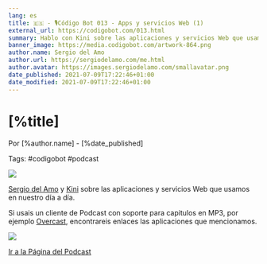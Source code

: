 ```yaml
---
lang: es
title: 🇪🇸 - 🎙Código Bot 013 - Apps y servicios Web (1)
external_url: https://codigobot.com/013.html
summary: Hablo con Kini sobre las aplicaciones y servicios Web que usamos en nuestro día a día.
banner_image: https://media.codigobot.com/artwork-864.png
author.name: Sergio del Amo
author.url: https://sergiodelamo.com/me.html
author.avatar: https://images.sergiodelamo.com/smallavatar.png 
date_published: 2021-07-09T17:22:46+01:00
date_modified: 2021-07-09T17:22:46+01:00
---
```


# [%title]

Por [%author.name] - [%date_published]

Tags: #codigobot #podcast

![](https://media.codigobot.com/artwork-864.png)

[Sergio del Amo](https://sergiodelamo.com) y [Kini](https://kinisoftware.com) sobre las aplicaciones y servicios Web que usamos en nuestro día a día.

Si usais un cliente de Podcast con soporte para capitulos en MP3, por ejemplo [Overcast](https://overcast.fm), encontrareis enlaces las aplicaciones que mencionamos. 

![](https://images.sergiodelamo.com/codigobot013-mp3chaters.jpg)
 
[Ir a la Página del Podcast]([%external_url])